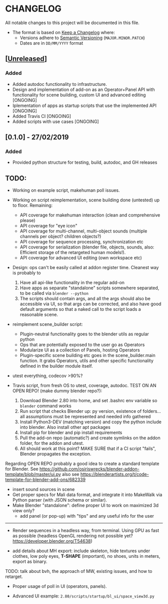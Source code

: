 # CHANGELOG
All notable changes to this project will be documented in this file.

* The format is based on [Keep a Changelog](https://keepachangelog.com/en/1.0.0/) where:
  - Versions adhere to [Semantic Versioning](https://semver.org/spec/v2.0.0.html) (`MAJOR.MINOR.PATCH`)
  - Dates are in `DD/MM/YYYY` format





## [[Unreleased](https://github.com/andres-fr/human-renderer/compare/0.1.0...HEAD)]

### Added
- Added autodoc functionality to infrastructure.
- Design and implementation of add-on as an Operator+Panel API with functionality for scene building, custom UI and advanced editing [ONGOING]
- Iplementation of apps as startup scripts that use the implemented API [ONGOING]
- Added Travis CI [ONGOING]
- Added scripts with use cases [ONGOING]

## [0.1.0] - 27/02/2019

### Added
- Provided python structure for testing, build, autodoc, and GH releases


## TODO:

- Working on example script, makehuman poll issues.

- Working on script reimplementation, scene building done (untested) up to floor. Remaining:
  * API coverage for makehuman interaction (clean and comprehensive please)
  * API coverage for "eye icon"
  * API coverage for multi-channel, multi-object sounds (multiple channels per object? children objects?)
  * API coverage for sequence processing, synchronization etc
  * API coverage for serialization (blender file, objects, sounds, also: Efficient storage of the retargeted human models!).
  * API coverage for advanced UI editing (own workspace etc)



- Design: ops can't be easily called at addon register time. Cleanest way is probably to
  1. Have all api-like functionality in the regular add-on
  2. Have apps as separate "standalone" scripts somewhere separated, to be called via `blender --python`
  3. The scripts should contain args, and all the args should also be accessible via UI, so that args can be corrected, and also have good default arguments so that a naked call to the script loads a reasonable scene.

- reimplement scene_builder script:
  * Plugin-neutral functionality goes to the blender utils as regular python
  * Ops that are potentially exposed to the user go as Operators
  * Modularize UI as a collection of Panels, hosting Operators
  * Plugin-specific scene building etc goes in the scene_builder.main function. It grabs Operators, utils and other specific functionality defined in the builder module itself.


- utest everything, codecov >90%?

- Travis script, from fresh OS to utest, coverage, autodoc. TEST ON AN OPEN REPO! (make dummy blender repo?):
  1. Download Blender 2.80 into home, and set .bashrc env variable so `blender` command works
  2. Run script that checks Blender up: py version, existence of folders... all assumptions must be represented and needed info gathered
  2. Install Python3-DEV (matching version) and copy the python include into blender. Also install other apt packages
  3. Install pip for blender and pip install requirements
  4. Pull the add-on repo (automatic?) and create symlinks on the addon folder, for the addon and utest.
  5. All should work at this point? MAKE SURE that if a CI script "fails", Blender propagates the exception.

Regarding OPEN REPO probably a good idea to create a standard template for Blender. See https://github.com/osiriswrecks/blender-addon-template/blob/master/ui.py
also see https://blenderartists.org/t/code-template-for-blender-add-ons/682339


- insert sound sources in scene
- Get proper specs for Mali data format, and integrate it into MakeWalk via Python parser (with JSON schema or similar).
- Make Blender "standalone": define proper UI to work on maximized 3d view only?
  * add panel (or pop-up) with "tips" and any useful info for the user
  

-----------------------------------------


* Render sequences in a headless way, from terminal. Using GPU as fast as possible (headless OpenGL rendering not possible yet? https://developer.blender.org/T54638)
   
* add details about MH export: include skeleton, hide textures under clothes, low poly eyes, **T-SHAPE** (important), no shoes, units in meters, export as binary.

TODO: talk about bvh, the approach of MW, existing issues, and how to retarget.


* Proper usage of poll in UI (operators, panels).


* Advanced UI example: `2.80/scripts/startup/bl_ui/space_view3d.py`
